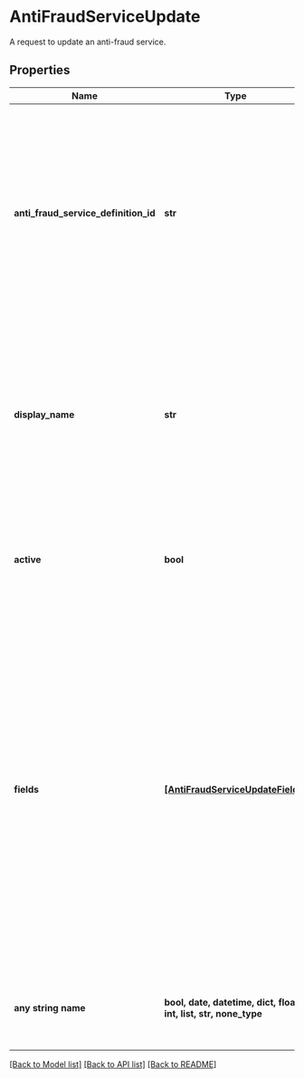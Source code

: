 # AntiFraudServiceUpdate

A request to update an anti-fraud service.

## Properties
Name | Type | Description | Notes
------------ | ------------- | ------------- | -------------
**anti_fraud_service_definition_id** | **str** | The name of the Anti-Fraud service provider. During update request, this value is used for validation only but the underlying service can not be changed for an existing service. | 
**display_name** | **str** | A unique name for this anti-fraud service which is used in the Gr4vy admin panel to give a anti-fraud Service a human readable name. | [optional] 
**active** | **bool** | Defines if this service is currently active or not. | [optional]  if omitted the server will use the default value of True
**fields** | [**[AntiFraudServiceUpdateFields]**](AntiFraudServiceUpdateFields.md) | A list of fields, each containing a key-value pair for each field defined by the definition for this anti-fraud service e.g. for Sift &#x60;api_key&#x60; must be sent within this field when creating the service.  For updates, only the fields sent here will be updated, existing ones will not be affected if not present. | [optional] 
**any string name** | **bool, date, datetime, dict, float, int, list, str, none_type** | any string name can be used but the value must be the correct type | [optional]

[[Back to Model list]](../README.md#documentation-for-models) [[Back to API list]](../README.md#documentation-for-api-endpoints) [[Back to README]](../README.md)


